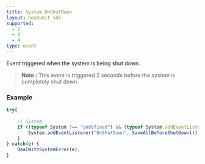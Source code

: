```yaml
---
title: System.OnShutDown
layout: headunit-sdk
supported:
  - 2
  - 3
  - 4
type: event
---
```

Event triggered when the system is being shut down.

>**Note :** This event is triggered 2 seconds before the system is completely shut down.

### Example

```javascript
try{
	
	// System
	if ((typeof System !== "undefined") && (typeof System.addEventListener !== "undefined")) {
		System.addEventListener("OnShutDown", SaveAllBeforeShutDown());
	}
} catch(e) {
	DealWithSystemError(e);
}
```